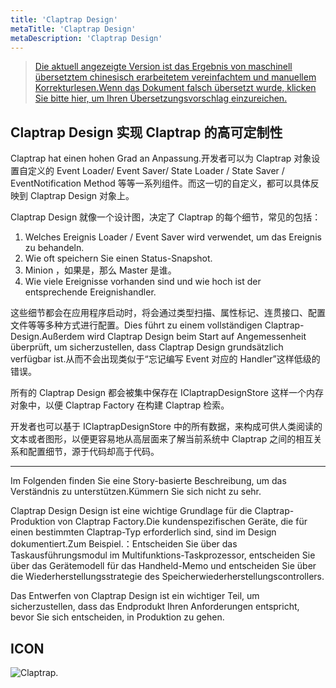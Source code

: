 ```yaml
---
title: 'Claptrap Design'
metaTitle: 'Claptrap Design'
metaDescription: 'Claptrap Design'
---
```


> [Die aktuell angezeigte Version ist das Ergebnis von maschinell übersetztem chinesisch erarbeitetem vereinfachtem und manuellem Korrekturlesen.Wenn das Dokument falsch übersetzt wurde, klicken Sie bitte hier, um Ihren Übersetzungsvorschlag einzureichen.](https://crwd.in/newbeclaptrap)

## Claptrap Design 实现 Claptrap 的高可定制性

Claptrap hat einen hohen Grad an Anpassung.开发者可以为 Claptrap 对象设置自定义的 Event Loader/ Event Saver/ State Loader / State Saver / EventNotification Method 等等一系列组件。而这一切的自定义，都可以具体反映到 Claptrap Design 对象上。

Claptrap Design 就像一个设计图，决定了 Claptrap 的每个细节，常见的包括：

1. Welches Ereignis Loader / Event Saver wird verwendet, um das Ereignis zu behandeln.
2. Wie oft speichern Sie einen Status-Snapshot.
3. Minion ，如果是，那么 Master 是谁。
4. Wie viele Ereignisse vorhanden sind und wie hoch ist der entsprechende Ereignishandler.

这些细节都会在应用程序启动时，将会通过类型扫描、属性标记、连贯接口、配置文件等等多种方式进行配置。Dies führt zu einem vollständigen Claptrap-Design.Außerdem wird Claptrap Design beim Start auf Angemessenheit überprüft, um sicherzustellen, dass Claptrap Design grundsätzlich verfügbar ist.从而不会出现类似于“忘记编写 Event 对应的 Handler”这样低级的错误。

所有的 Claptrap Design 都会被集中保存在 IClaptrapDesignStore 这样一个内存对象中，以便 Claptrap Factory 在构建 Claptrap 检索。

开发者也可以基于 IClaptrapDesignStore 中的所有数据，来构成可供人类阅读的文本或者图形，以便更容易地从高层面来了解当前系统中 Claptrap 之间的相互关系和配置细节，源于代码却高于代码。

---

Im Folgenden finden Sie eine Story-basierte Beschreibung, um das Verständnis zu unterstützen.Kümmern Sie sich nicht zu sehr.

Claptrap Design Design ist eine wichtige Grundlage für die Claptrap-Produktion von Claptrap Factory.Die kundenspezifischen Geräte, die für einen bestimmten Claptrap-Typ erforderlich sind, sind im Design dokumentiert.Zum Beispiel.：Entscheiden Sie über das Taskausführungsmodul im Multifunktions-Taskprozessor, entscheiden Sie über das Gerätemodell für das Handheld-Memo und entscheiden Sie über die Wiederherstellungsstrategie des Speicherwiederherstellungscontrollers.

Das Entwerfen von Claptrap Design ist ein wichtiger Teil, um sicherzustellen, dass das Endprodukt Ihren Anforderungen entspricht, bevor Sie sich entscheiden, in Produktion zu gehen.

## ICON

![Claptrap.](/images/claptrap_icons/claptrap_design.svg)
